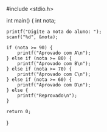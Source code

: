 #include <stdio.h>

int main() {
    int nota;

    printf("Digite a nota do aluno: ");
    scanf("%d", &nota);

    if (nota >= 90) {
        printf("Aprovado com A\n");
    } else if (nota >= 80) {
        printf("Aprovado com B\n");
    } else if (nota >= 70) {
        printf("Aprovado com C\n");
    } else if (nota >= 60) {
        printf("Aprovado com D\n");
    } else {
        printf("Reprovado\n");
    }

    return 0;
}
